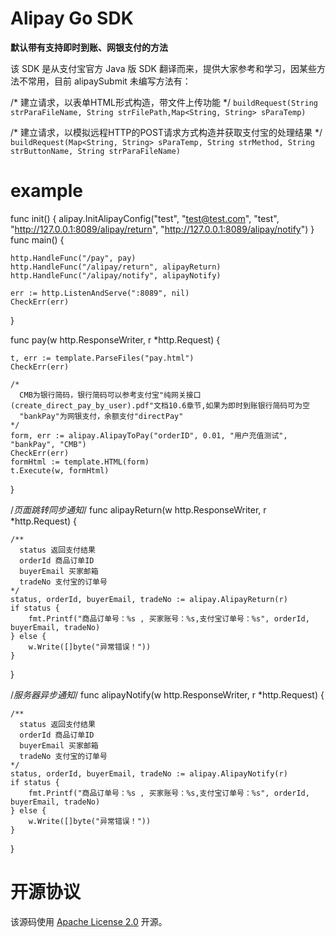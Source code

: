 # Alipay Go SDK

**默认带有支持即时到账、网银支付的方法**

该 SDK 是从支付宝官方 Java 版 SDK 翻译而来，提供大家参考和学习，因某些方法不常用，目前 alipaySubmit 未编写方法有：

/* 建立请求，以表单HTML形式构造，带文件上传功能 */
`buildRequest(String strParaFileName, String strFilePath,Map<String, String> sParaTemp)`

/* 建立请求，以模拟远程HTTP的POST请求方式构造并获取支付宝的处理结果 */
`buildRequest(Map<String, String> sParaTemp, String strMethod, String strButtonName, String strParaFileName)`

example
======

func init() {
	alipay.InitAlipayConfig("test", "test@test.com", "test", "http://127.0.0.1:8089/alipay/return", "http://127.0.0.1:8089/alipay/notify")
}
func main() {

	http.HandleFunc("/pay", pay)
	http.HandleFunc("/alipay/return", alipayReturn)
	http.HandleFunc("/alipay/notify", alipayNotify)

	err := http.ListenAndServe(":8089", nil)
	CheckErr(err)

}

func pay(w http.ResponseWriter, r *http.Request) {

	t, err := template.ParseFiles("pay.html")
	CheckErr(err)

	/*
	  CMB为银行简码，银行简码可以参考支付宝"纯网关接口(create_direct_pay_by_user).pdf"文档10.6章节,如果为即时到账银行简码可为空
	  "bankPay"为网银支付，余额支付"directPay"
	*/
	form, err := alipay.AlipayToPay("orderID", 0.01, "用户充值测试", "bankPay", "CMB")
	CheckErr(err)
	formHtml := template.HTML(form)
	t.Execute(w, formHtml)

}

/*页面跳转同步通知*/
func alipayReturn(w http.ResponseWriter, r *http.Request) {

	/**
	  status 返回支付结果
	  orderId 商品订单ID
	  buyerEmail 买家邮箱
	  tradeNo 支付宝的订单号
	*/
	status, orderId, buyerEmail, tradeNo := alipay.AlipayReturn(r)
	if status {
		fmt.Printf("商品订单号：%s , 买家账号：%s,支付宝订单号：%s", orderId, buyerEmail, tradeNo)
	} else {
		w.Write([]byte("异常错误！"))
	}
}

/*服务器异步通知*/
func alipayNotify(w http.ResponseWriter, r *http.Request) {

	/**
	  status 返回支付结果
	  orderId 商品订单ID
	  buyerEmail 买家邮箱
	  tradeNo 支付宝的订单号
	*/
	status, orderId, buyerEmail, tradeNo := alipay.AlipayNotify(r)
	if status {
		fmt.Printf("商品订单号：%s , 买家账号：%s,支付宝订单号：%s", orderId, buyerEmail, tradeNo)
	} else {
		w.Write([]byte("异常错误！"))
	}
}


# 开源协议

该源码使用 [Apache License 2.0](http://www.apache.org/licenses/LICENSE-2.0.txt) 开源。
